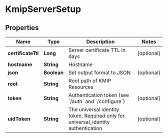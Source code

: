 

# KmipServerSetup


## Properties

Name | Type | Description | Notes
------------ | ------------- | ------------- | -------------
**certificateTtl** | **Long** | Server certificate TTL in days |  [optional]
**hostname** | **String** | Hostname | 
**json** | **Boolean** | Set output format to JSON |  [optional]
**root** | **String** | Root path of KMIP Resources | 
**token** | **String** | Authentication token (see &#x60;/auth&#x60; and &#x60;/configure&#x60;) |  [optional]
**uidToken** | **String** | The universal identity token, Required only for universal_identity authentication |  [optional]



